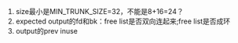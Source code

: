 1. size最小是MIN_TRUNK_SIZE=32，不能是8+16=24？
2. expected output的fd和bk：free list是否双向连起来;free list是否成环
3. output的prev inuse